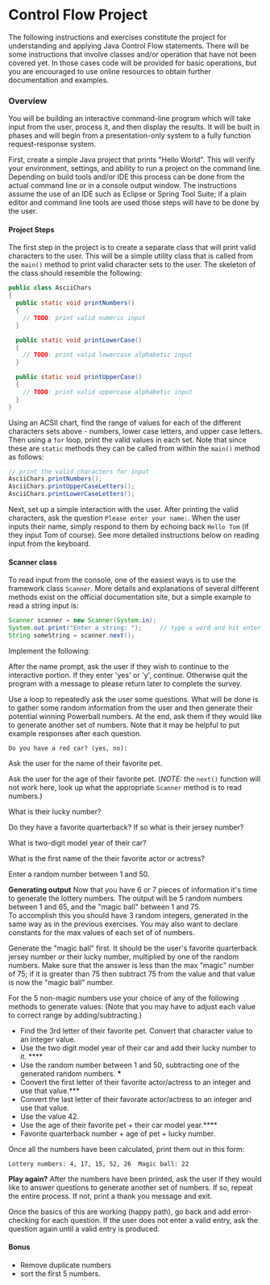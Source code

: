 # Control Flow Project

The following instructions and exercises constitute the project for understanding and applying Java Control Flow statements. There will be some instructions that involve classes and/or operation that have not been covered yet. In those cases code will be provided for basic operations, but you are encouraged to use online resources to obtain further documentation and examples.

### Overview

You will be building an interactive command-line program which will take input from the user, process it, and then display the results. It will be built in phases and will begin from a presentation-only system to a fully function request-response system.

First, create a simple Java project that prints "Hello World". This will verify your environment, settings, and ability to run a project on the command line. Depending on build tools and/or IDE this process can be done from the actual command line or in a console output window. The instructions assume the use of an IDE such as Eclipse or Spring Tool Suite; if a plain editor and command line tools are used those steps will have to be done by the user.

#### Project Steps

The first step in the project is to create a separate class that will print valid characters to the user. This will be a simple utility class that is called from the `main()` method to print valid character sets to the user. The skeleton of the class should resemble the following:

```java
public class AsciiChars
{
  public static void printNumbers()
  {
    // TODO: print valid numeric input
  }

  public static void printLowerCase()
  {
    // TODO: print valid lowercase alphabetic input
  }

  public static void printUpperCase()
  {
    // TODO: print valid uppercase alphabetic input
  }
}
```

Using an ACSII chart, find the range of values for each of the different characters sets above - numbers, lower case letters, and upper case letters. Then using a `for` loop, print the valid values in each set. Note that since these are `static` methods they can be called from within the `main()` method as follows:

```java
// print the valid characters for input
AsciiChars.printNumbers();
AsciiChars.printUpperCaseLetters();
AsciiChars.printLowerCaseLetters();
```

Next, set up a simple interaction with the user. After printing the valid characters, ask the question `Please enter your name:`. When the user inputs their name, simply respond to them by echoing back `Hello Tom` (if they input Tom of course). See more detailed instructions below on reading input from the keyboard.

#### Scanner class

To read input from the console, one of the easiest ways is to use the framework class `Scanner`. More details and explanations of several different methods exist on the official documentation site, but a simple example to read a string input is:

```java
Scanner scanner = new Scanner(System.in);
System.out.print("Enter a string: ");     // type a word and hit enter
String someString = scanner.next();
```

Implement the following:

After the name prompt, ask the user if they wish to continue to the interactive portion. If they enter 'yes' or 'y', continue. Otherwise quit the program with a message to please return later to complete the survey.

Use a loop to repeatedly ask the user some questions. What will be done is to gather some random information from the user and then generate their potential winning Powerball numbers. At the end, ask them if they would like to generate another set of numbers. Note that it may be helpful to put example responses after each question.

```
Do you have a red car? (yes, no):
```

Ask the user for the name of their favorite pet.

Ask the user for the age of their favorite pet. (_NOTE:_ the `next()` function will not work here, look up what the appropriate `Scanner` method is to read numbers.)

What is their lucky number?

Do they have a favorite quarterback? If so what is their jersey number?

What is two-digit model year of their car?

What is the first name of the their favorite actor or actress?

Enter a random number between 1 and 50.

**Generating output**
Now that you have 6 or 7 pieces of information it's time to generate the lottery numbers. The output will be 5 random numbers between 1 and 65, and the "magic ball" between 1 and 75.  
To accomplish this you should have 3 random integers, generated in the same way as in the previous exercises. You may also want to declare constants for the max values of each set of of numbers.

Generate the "magic ball" first. It should be the user's favorite quarterback jersey number _or_ their lucky number, multiplied by one of the random numbers. Make sure that the answer is less than the max "magic" number of 75; if it is greater than 75 then subtract 75 from the value and that value is now the "magic ball" number.

For the 5 non-magic numbers use your choice of any of the following methods to generate values: (Note that you may have to adjust each value to correct range by adding/subtracting.)

- Find the 3rd letter of their favorite pet. Convert that character value to an integer value.
- Use the two digit model year of their car and add their lucky number to it. \*\*\*\*
- Use the random number between 1 and 50, subtracting one of the generated random numbers. **\***
- Convert the first letter of their favorite actor/actress to an integer and use that value.\*\*\*
- Convert the last letter of their favorate actor/actress to an integer and use that value.
- Use the value 42.
- Use the age of their favorite pet + their car model year.\*\*\*\*
- Favorite quarterback number + age of pet + lucky number.

Once all the numbers have been calculated, print them out in this form:

```
Lottery numbers: 4, 17, 15, 52, 26  Magic ball: 22
```

**Play again?**
After the numbers have been printed, ask the user if they would like to answer questions to generate another set of numbers. If so, repeat the entire process. If not, print a thank you message and exit.

Once the basics of this are working (happy path), go back and add error-checking for each question. If the user does not enter a valid entry, ask the question again until a valid entry is produced.

#### Bonus

- Remove duplicate numbers
- sort the first 5 numbers.
